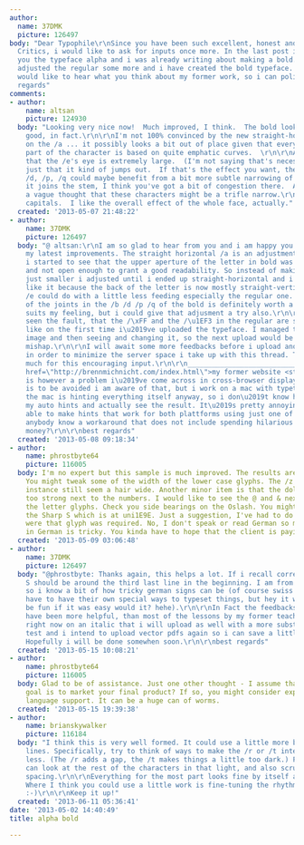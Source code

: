 ```yaml
---
author:
  name: 37DMK
  picture: 126497
body: "Dear Typophile\r\nSince you have been such excellent, honest and admirable
  Critics, i would like to ask for inputs once more. In the last post i have shown
  you the typeface alpha and i was already writing about making a bold. Now i have
  adjusted the regular some more and i have created the bold typeface. Therefore i
  would like to hear what you think about my former work, so i can polish it.\r\nbest
  regards"
comments:
- author:
    name: altsan
    picture: 124930
  body: "Looking very nice now!  Much improved, I think.  The bold looks especially
    good, in fact.\r\n\r\nI'm not 100% convinced by the new straight-horizontal crossbar
    on the /a ... it possibly looks a bit out of place given that every single other
    part of the character is based on quite emphatic curves.  \r\n\r\nAlso, I notice
    that the /e's eye is extremely large.  (I'm not saying that's necessarily bad,
    just that it kind of jumps out.  If that's the effect you want, then great.)\r\n\r\n/b,
    /d, /p, /q could maybe benefit from a bit more subtle narrowing of the bowl where
    it joins the stem, I think you've got a bit of congestion there.  Also, I have
    a vague thought that these characters might be a trifle narrow.\r\n\r\nLove the
    capitals.  I like the overall effect of the whole face, actually."
  created: '2013-05-07 21:48:22'
- author:
    name: 37DMK
    picture: 126497
  body: "@ altsan:\r\nI am so glad to hear from you and i am happy you like most of
    my latest improvements. The straight horizontal /a is an adjustment i made when
    i started to see that the upper aperture of the letter in bold was way too small
    and not open enough to grant a good readability. So instead of making the curves
    just smaller i adjusted until i ended up straight-horizontal and i started to
    like it because the back of the letter is now mostly straight-vertical.\r\n\r\nThe
    /e could do with a little less feeding especially the regular one. And the widening
    of the joints in the /b /d /p /q of the bold is definitely worth a try. The width
    suits my feeling, but i could give that adjusment a try also.\r\n\r\nMay be you\u2019ve
    seen the fault, that the /\xFF and the /\u1EF3 in the regular are still looking
    like on the first time i\u2019ve uploaded the typeface. I managed to upload the
    image and then seeing and changing it, so the next upload would be rid of that
    mishap.\r\n\r\nI will await some more feedbacks before i upload another version,
    in order to minimize the server space i take up with this thread. Thank you so
    much for this encouraging input.\r\n\r\n_______________________________________\r\n\r\n<a
    href=\"http://brennmichnicht.com/index.html\">my former website <strong>in german</strong></a>\r\n\r\nThere
    is however a problem i\u2019ve come across in cross-browser display. Auto hinting
    is to be avoided i am aware of that, but i work on a mac with typetool 3.1 and
    the mac is hinting everything itself anyway, so i don\u2019t know how to adjust
    my auto hints and actually see the result. It\u2019s pretty annoying not to be
    able to make hints that work for both plattforms using just one of them. Does
    anybody know a workaround that does not include spending hilarious amounts of
    money?\r\n\r\nbest regards"
  created: '2013-05-08 09:18:34'
- author:
    name: phrostbyte64
    picture: 116005
  body: I'm no expert but this sample is much improved. The results are very pleasing.
    You might tweak some of the width of the lower case glyphs. The /z and /w for
    instance still seem a hair wide. Another minor item is that the dollar sign seems
    too strong next to the numbers. I would like to see the @ and & next to some of
    the letter glyphs. Check you side bearings on the Oslash. You might wish to include
    the Sharp S which is at uni1E9E. Just a suggestion, I've had to do a few signs
    were that glyph was required. No, I don't speak or read German so making signs
    in German is tricky. You kinda have to hope that the client is paying attention.
  created: '2013-05-09 03:06:48'
- author:
    name: 37DMK
    picture: 126497
  body: "@phrostbyte: Thanks again, this helps a lot. If i recall correctly the sharp
    S should be around the third last line in the beginning. I am from switzerland,
    so i know a bit of how tricky german signs can be (of course swiss people always
    have to have their own special ways to typeset things, but hey it wouldn\u2019t
    be fun if it was easy would it? hehe).\r\n\r\nIn Fact the feedbacks on this forum
    have been more helpful, than most of the lessons by my former teachers. I am working
    right now on an italic that i will upload as well with a more substancial type
    test and i intend to upload vector pdfs again so i can save a little server space.
    Hopefully i will be done somewhen soon.\r\n\r\nbest regards"
  created: '2013-05-15 10:08:21'
- author:
    name: phrostbyte64
    picture: 116005
  body: Glad to be of assistance. Just one other thought - I assume that your ultimate
    goal is to market your final product? If so, you might consider expanding your
    language support. It can be a huge can of worms.
  created: '2013-05-15 19:39:38'
- author:
    name: brianskywalker
    picture: 116184
  body: "I think this is very well formed. It could use a little more balance in the
    lines. Specifically, try to think of ways to make the /r or /t interrupt the rhythm
    less. (The /r adds a gap, the /t makes things a little too dark.) From there you
    can look at the rest of the characters in that light, and also scrutinize your
    spacing.\r\n\r\nEverything for the most part looks fine by itself and side-by-side.
    Where I think you could use a little work is fine-tuning the rhythm and color.
    :-)\r\n\r\nKeep it up!"
  created: '2013-06-11 05:36:41'
date: '2013-05-02 14:40:49'
title: alpha bold

---
```

